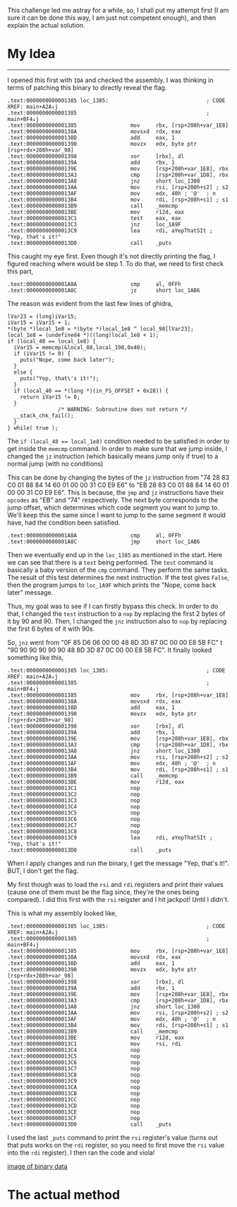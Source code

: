 This challenge led me astray for a while, so, I shall put my attempt first (I am sure it can be done this way, I am just not competent enough), and then explain the actual solution.

# My Idea
---
I opened this first with `IDA` and checked the assembly. I was thinking in terms of patching this binary to directly reveal the flag.

    .text:0000000000001385 loc_1385:                               ; CODE XREF: main+A2A↓j
    .text:0000000000001385                                         ; main+BF4↓j
    .text:0000000000001385                 mov     rbx, [rsp+208h+var_1E8]
    .text:000000000000138A                 movsxd  rdx, eax
    .text:000000000000138D                 add     eax, 1
    .text:0000000000001390                 movzx   edx, byte ptr [rsp+rdx+208h+var_98]
    .text:0000000000001398                 xor     [rbx], dl
    .text:000000000000139A                 add     rbx, 1
    .text:000000000000139E                 mov     [rsp+208h+var_1E8], rbx
    .text:00000000000013A3                 cmp     [rsp+208h+var_1D8], rbx
    .text:00000000000013A8                 jnz     short loc_1380
    .text:00000000000013AA                 mov     rsi, [rsp+208h+s2] ; s2
    .text:00000000000013AF                 mov     edx, 40h ; '@'  ; n
    .text:00000000000013B4                 mov     rdi, [rsp+208h+s1] ; s1
    .text:00000000000013B9                 call    _memcmp
    .text:00000000000013BE                 mov     r12d, eax
    .text:00000000000013C1                 test    eax, eax
    .text:00000000000013C3                 jnz     loc_1A9F
    .text:00000000000013C9                 lea     rdi, aYepThatSIt ; "Yep, that's it!"
    .text:00000000000013D0                 call    _puts

This caught my eye first. Even though it's not directly printing the flag, I figured reaching where would be step 1. To do that, we need to first check this part,
    
    .text:0000000000001A8A                 cmp     al, 0FFh
    .text:0000000000001A8C                 jz      short loc_1AB6
The reason was evident from the last few lines of ghidra,

    lVar23 = (long)iVar15;
    iVar15 = iVar15 + 1;
    *(byte *)local_1e8 = *(byte *)local_1e8 ^ local_98[lVar23];
    local_1e8 = (undefined4 *)((long)local_1e8 + 1);
    if (local_48 == local_1e8) {
      iVar15 = memcmp(&local_88,local_198,0x40);
      if (iVar15 != 0) {
        puts("Nope, come back later");
      }
      else {
        puts("Yep, that\'s it!");
      }
      if (local_40 == *(long *)(in_FS_OFFSET + 0x28)) {
        return iVar15 != 0;
      }
                    /* WARNING: Subroutine does not return */
      __stack_chk_fail();
      }
    } while( true );

The `if (local_48 == local_1e8)` condition needed to be satisfied in order to get inside the `memcmp` command. In order to make sure that we jump inside, I changed the `jz` instruction (which basically means jump only if true) to a normal jump (with no conditions)

This can be done by changing the bytes of the `jz` instruction from "74 28 83 C0 01 88 84 14 60 01 00 00 31 C0 E9 E6" to "EB 28 83 C0 01 88 84 14 60 01 00 00 31 C0 E9 E6". This is because, the `jmp` and `jz` instructions have their `opcodes` as "EB" and "74" respectively. 
The next byte corresponds to the jump offset, which determines which code segment you want to jump to. We'll keep this the same since I want to jump to the same segment it would have, had the condition been satisfied.
    
    .text:0000000000001A8A                 cmp     al, 0FFh
    .text:0000000000001A8C                 jmp     short loc_1AB6

Then we eventually end up in the `loc_1385` as mentioned in the start. Here we can see that there is a `test` being performed. The `test` command is basically a baby version of the `cmp` command. They perform the same tasks. The result of this test determines the next instruction. If the test gives `False`, then the program jumps to `loc_1A9F` which prints the "Nope, come back later" message. 

Thus, my goal was to see if I can firstly bypass this check. In order to do that, I changed the `test` instruction to a `nop` by replacing the first 2 bytes of it by 90 and 90. Then, I changed the `jnz` instruction also to `nop` by replacing the first 6 bytes of it with 90s. 

So, `jnz` went from "0F 85 D6 06 00 00 48 8D 3D 87 0C 00 00 E8 5B FC" t "90 90 90 90 90 90 48 8D 3D 87 0C 00 00 E8 5B FC". It finally looked something like this, 
    
    .text:0000000000001385 loc_1385:                               ; CODE XREF: main+A2A↓j
    .text:0000000000001385                                         ; main+BF4↓j
    .text:0000000000001385                 mov     rbx, [rsp+208h+var_1E8]
    .text:000000000000138A                 movsxd  rdx, eax
    .text:000000000000138D                 add     eax, 1
    .text:0000000000001390                 movzx   edx, byte ptr [rsp+rdx+208h+var_98]
    .text:0000000000001398                 xor     [rbx], dl
    .text:000000000000139A                 add     rbx, 1
    .text:000000000000139E                 mov     [rsp+208h+var_1E8], rbx
    .text:00000000000013A3                 cmp     [rsp+208h+var_1D8], rbx
    .text:00000000000013A8                 jnz     short loc_1380
    .text:00000000000013AA                 mov     rsi, [rsp+208h+s2] ; s2
    .text:00000000000013AF                 mov     edx, 40h ; '@'  ; n
    .text:00000000000013B4                 mov     rdi, [rsp+208h+s1] ; s1
    .text:00000000000013B9                 call    _memcmp
    .text:00000000000013BE                 mov     r12d, eax
    .text:00000000000013C1                 nop
    .text:00000000000013C2                 nop
    .text:00000000000013C3                 nop
    .text:00000000000013C4                 nop
    .text:00000000000013C5                 nop
    .text:00000000000013C6                 nop
    .text:00000000000013C7                 nop
    .text:00000000000013C8                 nop
    .text:00000000000013C9                 lea     rdi, aYepThatSIt ; "Yep, that's it!"
    .text:00000000000013D0                 call    _puts

When I apply changes and run the binary, I get the message "Yep, that's it!". BUT, I don't get the flag.

My first though was to load the `rsi` and `rdi` registers and print their values (cause one of them must be the flag since, they're the ones being compared). I did this first with the `rsi` reigster and I hit jackpot! Until I didn't.

This is what my assembly looked like,
    
    .text:0000000000001385 loc_1385:                               ; CODE XREF: main+A2A↓j
    .text:0000000000001385                                         ; main+BF4↓j
    .text:0000000000001385                 mov     rbx, [rsp+208h+var_1E8]
    .text:000000000000138A                 movsxd  rdx, eax
    .text:000000000000138D                 add     eax, 1
    .text:0000000000001390                 movzx   edx, byte ptr [rsp+rdx+208h+var_98]
    .text:0000000000001398                 xor     [rbx], dl
    .text:000000000000139A                 add     rbx, 1
    .text:000000000000139E                 mov     [rsp+208h+var_1E8], rbx
    .text:00000000000013A3                 cmp     [rsp+208h+var_1D8], rbx
    .text:00000000000013A8                 jnz     short loc_1380
    .text:00000000000013AA                 mov     rsi, [rsp+208h+s2] ; s2
    .text:00000000000013AF                 mov     edx, 40h ; '@'  ; n
    .text:00000000000013B4                 mov     rdi, [rsp+208h+s1] ; s1
    .text:00000000000013B9                 call    _memcmp
    .text:00000000000013BE                 mov     r12d, eax
    .text:00000000000013C1                 mov     rsi, rdi
    .text:00000000000013C4                 nop
    .text:00000000000013C5                 nop
    .text:00000000000013C6                 nop
    .text:00000000000013C7                 nop
    .text:00000000000013C8                 nop
    .text:00000000000013C9                 nop
    .text:00000000000013CA                 nop
    .text:00000000000013CB                 nop
    .text:00000000000013CC                 nop
    .text:00000000000013CD                 nop
    .text:00000000000013CE                 nop
    .text:00000000000013CF                 nop
    .text:00000000000013D0                 call    _puts

I used the last `_puts` command to print the `rsi` register's value (turns out that puts works on the `rdi` register, so you need to first move the `rsi` value into the `rdi` register). I then ran the code and viola!

[image of binary data](./screenshot.png)

# The actual method 
